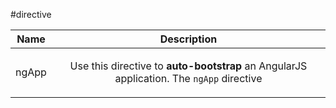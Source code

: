 
#directive

| Name | Description |
| :--: | :--: |
| ngApp | <p>Use this directive to <strong>auto-bootstrap</strong> an AngularJS application. The <code>ngApp</code> directive</p>  |


